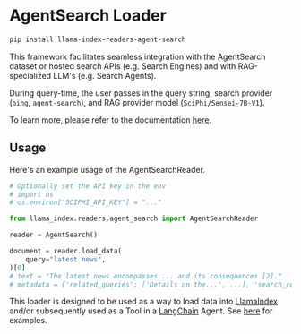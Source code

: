 # AgentSearch Loader

```bash
pip install llama-index-readers-agent-search
```

This framework facilitates seamless integration with the AgentSearch dataset or hosted search APIs (e.g. Search Engines) and with RAG-specialized LLM's (e.g. Search Agents).

During query-time, the user passes in the query string, search provider (`bing`, `agent-search`), and RAG provider model (`SciPhi/Sensei-7B-V1`).

To learn more, please refer to the documentation [here](https://agent-search.readthedocs.io/en/latest/).

## Usage

Here's an example usage of the AgentSearchReader.

```python
# Optionally set the API key in the env
# import os
# os.environ["SCIPHI_API_KEY"] = "..."

from llama_index.readers.agent_search import AgentSearchReader

reader = AgentSearch()

document = reader.load_data(
    query="latest news",
)[0]
# text = "The latest news encompasses ... and its consequences [2]."
# metadata = {'related_queries': ['Details on the...', ...], 'search_results' : [...]}
```

This loader is designed to be used as a way to load data into [LlamaIndex](https://github.com/run-llama/llama_index/tree/main/llama_index) and/or subsequently used as a Tool in a [LangChain](https://github.com/hwchase17/langchain) Agent. See [here](https://github.com/emptycrown/llama-hub/tree/main) for examples.
